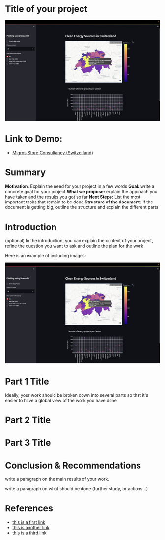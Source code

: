 # Title of your project

![Demo](reports/img/pic01.jpg)

# Link to Demo:
- [Migros Store Consultancy (Switzerland)](https://migros-store-consultancy.streamlit.app/)

# Summary

**Motivation:** Explain the need for your project in a few words
**Goal:** write a concrete goal for your project
**What we propose:** explain the approach you have taken and the results you got so far
**Next Steps:** List the most important tasks that remain to be done
**Structure of the document:** if the document is getting big, outline the structure and explain the different parts


# Introduction
(optional) In the introduction, you can explain the context of your project, refine the question you want to ask and outline the plan for the work

Here is an example of including images:

![img](reports/img/pic01.jpg)

# Part 1 Title
Ideally, your work should be broken down into several parts so that it's easier to have a global view of the work you have done

# Part 2 Title

# Part 3 Title

# Conclusion & Recommendations

write a paragraph on the main results of your work.

write a paragraph on what should be done (further study, or actions...)

# References

- [this is a first link](https://www.google.com/)
- [this is another link](https://www.google.com/)
- [this is a third link](https://www.google.com/)